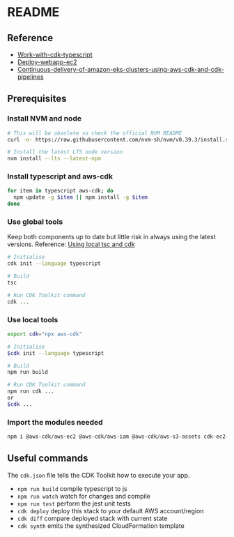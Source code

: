 # README



## Reference


- [Work-with-cdk-typescript]
- [Deploy-webapp-ec2]
- [Continuous-delivery-of-amazon-eks-clusters-using-aws-cdk-and-cdk-pipelines]
## Prerequisites

### Install NVM and node

```bash
# This will be obsolete so check the official NVM README
curl -o- https://raw.githubusercontent.com/nvm-sh/nvm/v0.39.3/install.sh | bash

# Install the latest LTS node version
nvm install --lts --latest-npm
```

### Install typescript and aws-cdk

```bash
for item in typescript aws-cdk; do
  npm update -g $item || npm install -g $item
done
```

### Use global tools

Keep both components up to date but little risk in always using the latest versions. Reference: [Using local tsc and cdk]

```bash
# Initialise
cdk init --language typescript

# Build
tsc

# Run CDK Toolkit command
cdk ...
```

### Use local tools

```bash
export cdk="npx aws-cdk"

# Initialise
$cdk init --language typescript

# Build
npm run build

# Run CDK Toolkit command
npm run cdk ...
or
$cdk ...
```

### Import the modules needed

```bash
npm i @aws-cdk/aws-ec2 @aws-cdk/aws-iam @aws-cdk/aws-s3-assets cdk-ec2-key-pair
```

## Useful commands

The `cdk.json` file tells the CDK Toolkit how to execute your app.

* `npm run build`   compile typescript to js
* `npm run watch`   watch for changes and compile
* `npm run test`    perform the jest unit tests
* `cdk deploy`      deploy this stack to your default AWS account/region
* `cdk diff`        compare deployed stack with current state
* `cdk synth`       emits the synthesized CloudFormation template

[Using local tsc and cdk]: https://docs.aws.amazon.com/cdk/v2/guide/work-with-cdk-typescript.html#typescript-local
[Work-with-cdk-typescript]: https://docs.aws.amazon.com/cdk/v2/guide/work-with-cdk-typescript.html
[Deploy-webapp-ec2]: https://aws.amazon.com/getting-started/guides/deploy-webapp-ec2/
[Continuous-delivery-of-amazon-eks-clusters-using-aws-cdk-and-cdk-pipelines]: https://aws.amazon.com/blogs/containers/continuous-delivery-of-amazon-eks-clusters-using-aws-cdk-and-cdk-pipelines/
[cdkworkshop.com]: https://cdkworkshop.com/
